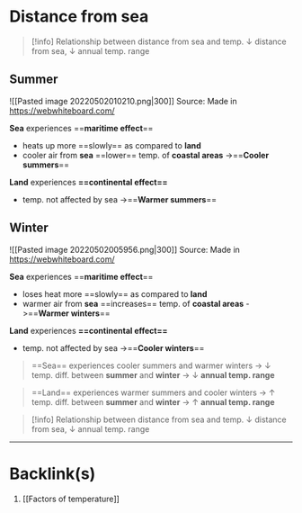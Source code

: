 # Distance from sea
> [!info] Relationship between distance from sea and temp.
> $\downarrow$ distance from sea,
>$\downarrow$ annual temp. range
## Summer
![[Pasted image 20220502010210.png|300]]
Source: Made in https://webwhiteboard.com/

**Sea** experiences ==**maritime effect**==
- heats up more ==slowly== as compared to **land**
- cooler air from **sea** ==lower== temp. of **coastal areas**
->==**Cooler summers**==

**Land** experiences **==continental effect==**
- temp. not affected by sea
->==**Warmer summers**==

## Winter
![[Pasted image 20220502005956.png|300]]
Source: Made in https://webwhiteboard.com/

**Sea** experiences ==**maritime effect**==
- loses heat more ==slowly== as compared to **land**
- warmer air from **sea** ==increases== temp. of **coastal areas**
->==**Warmer winters**==

**Land** experiences **==continental effect==**
- temp. not affected by sea
->==**Cooler winters**==

> ==Sea== experiences cooler summers and warmer winters 
> -> $\downarrow$ temp. diff. between **summer** and **winter**
> -> $\downarrow$ **annual temp. range**


> ==Land== experiences warmer summers and cooler winters
> -> $\uparrow$ temp. diff. between **summer** and **winter**
> -> $\uparrow$ **annual temp. range**

> [!info] Relationship between distance from sea and temp.
> $\downarrow$ distance from sea,
> $\downarrow$ annual temp. range

---
# Backlink(s)
1. [[Factors of temperature]]